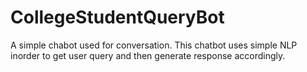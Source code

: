 # CollegeStudentQueryBot
A simple chabot used for conversation. This chatbot uses simple NLP inorder to get user query and then generate response accordingly. 
